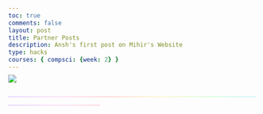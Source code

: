 ```yaml
---
toc: true
comments: false
layout: post
title: Partner Posts
description: Ansh's first post on Mihir's Website
type: hacks
courses: { compsci: {week: 2} }
---
```


<img style="animation: bounce2 3s ease infinite; max-width: 25%; filter: saturate(200%);" src="{{site.baseurl}}/images/csse_unicorn.png">

<p style="animation: bounce 3s ease infinite; background: linear-gradient(to right, #C9B1FF, #FFCAF2, #FFB2B1, #FFF3AD, #BCFFBC, #A2EDFF);-webkit-text-fill-color: transparent; -webkit-background-clip: text;"> ___________________________________________________________________________________________________________</p>

<div style="background: linear-gradient(to right, #6d34a0, #1cfc55); -webkit-text-fill-color: transparent; -webkit-background-clip: text; text-shadow: 0px 0px 30px #44987a; text-align: center;">
    <p id="content1"></p>
</div>

<br>

<div style="background: linear-gradient(to right, #b6a3fd, #f8677d); -webkit-text-fill-color: transparent; -webkit-background-clip: text; text-shadow: 0px 0px 20px #d787bd; text-align: center;">
    <p id="content2"></p>
</div>

<style>
    @keyframes bounce {
        0%, 20%, 50%, 80%, 100% {
            transform: translateY(0);
        }
        10%, 30%, 60%, 90% {
            transform: translateY(-30px);
        }
        40%, 70% {
            transform: translateY(-15px);
        }
    }

    @keyframes bounce2 {
        /* bounce */
         0%, 20%, 50%, 80%, 100% {
            transform: translateY(0);
        }
        10%, 30%, 60%, 90% {
            transform: translateY(-30px);
        }
        40%, 70% {
            transform: translateY(-15px);
        }

        /* flips */
        0%, 25% {
            transform: rotateZ(0deg);
        }
        25%, 50% {
            transform: rotateY(180deg);
        }
        50%, 75% {
            transform: rotateZ(180deg);
        }
        75%, 100% {
            transform: rotateY(0deg);
        }
    }
</style>


<script>
    function typeWriter(text, i, id) {
        if (i < text.length) {
            document.getElementById(id).innerHTML += text.charAt(i);
            i++;
            setTimeout(function() { typeWriter(text, i, id); }, 20);
        }
    }
    var text1 = "Throughout my life, I've experienced many things. Pain, triumph, melancholy. Hope, despair, resolve. I've seen many things, heard many things, all of which had led to one thing: CSSE. See, my progress in HTML and cascading style sheets has been exponential; from stupid mentee to masterful mentor; from rags to riches. My partner, Mihir, who had once ridiculed my inability accomplish anything devoid of assistance, is now on his knees begging for gradients.";
    var text2 = "Fortnite Battle Royale is a free-to-play battle royale video game developed and published by Epic Games. It is a companion game to Fortnite: Save the World, a cooperative survival game with construction elements. Create, play, and battle with friends for free in Fortnite. Be the last player standing in Battle Royale and Zero Build, experience a concert or live event, or discover over a million creator made games, including racing, parkour, zombie survival, and more. Each Fortnite island has an individual age rating so you can find the one that's right for you and your friends. Find it all in Fortnite... hop on.";



    setTimeout(function() { typeWriter(text1, 0, 'content1'); }, 20);
    setTimeout(function() { typeWriter(text2, 0, 'content2'); }, 20);
</script>
